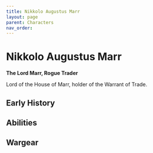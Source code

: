 ```yaml
---
title: Nikkolo Augustus Marr
layout: page
parent: Characters
nav_order: 
---
```

# Nikkolo Augustus Marr
**The Lord Marr, Rogue Trader**  

Lord of the House of Marr, holder of the Warrant of Trade.

## Early History


## Abilities


## Wargear

